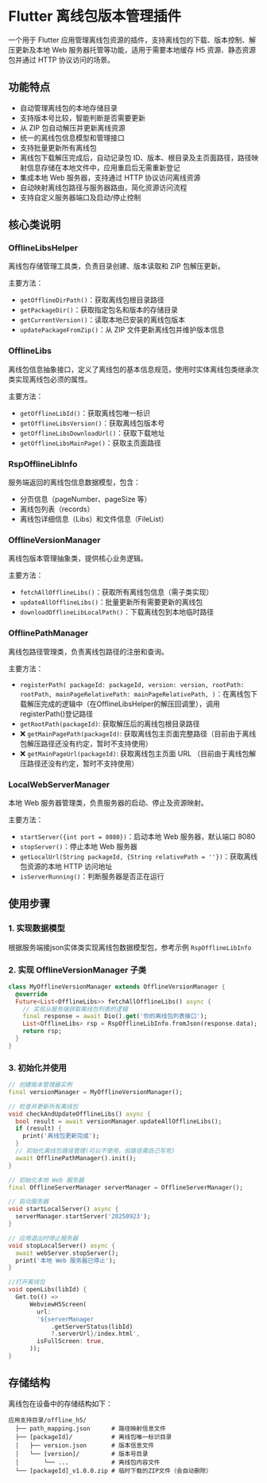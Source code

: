 # Flutter 离线包版本管理插件

一个用于 Flutter 应用管理离线包资源的插件，支持离线包的下载、版本控制、解压更新及本地 Web 服务器托管等功能，适用于需要本地缓存 H5 资源、静态资源包并通过 HTTP 协议访问的场景。

## 功能特点

- 自动管理离线包的本地存储目录
- 支持版本号比较，智能判断是否需要更新
- 从 ZIP 包自动解压并更新离线资源
- 统一的离线包信息模型和管理接口
- 支持批量更新所有离线包
- 离线包下载解压完成后，自动记录包 ID、版本、根目录及主页面路径，路径映射信息存储在本地文件中，应用重启后无需重新登记
- 集成本地 Web 服务器，支持通过 HTTP 协议访问离线资源
- 自动映射离线包路径与服务器路由，简化资源访问流程
- 支持自定义服务器端口及启动/停止控制

## 核心类说明

### OfflineLibsHelper

离线包存储管理工具类，负责目录创建、版本读取和 ZIP 包解压更新。

主要方法：
- `getOfflineDirPath()`：获取离线包根目录路径
- `getPackageDir()`：获取指定包名和版本的存储目录
- `getCurrentVersion()`：读取本地已安装的离线包版本
- `updatePackageFromZip()`：从 ZIP 文件更新离线包并维护版本信息

### OfflineLibs

离线包信息抽象接口，定义了离线包的基本信息规范，使用时实体离线包类继承次类实现离线包必须的属性。

主要方法：
- `getOfflineLibId()`：获取离线包唯一标识
- `getOfflineLibsVersion()`：获取离线包版本号
- `getOfflineLibsDownloadUrl()`：获取下载地址
- `getOfflineLibsMainPage()`：获取主页面路径

### RspOfflineLibInfo

服务端返回的离线包信息数据模型，包含：
- 分页信息（pageNumber、pageSize 等）
- 离线包列表（records）
- 离线包详细信息（Libs）和文件信息（FileList）

### OfflineVersionManager

离线包版本管理抽象类，提供核心业务逻辑。

主要方法：
- `fetchAllOfflineLibs()`：获取所有离线包信息（需子类实现）
- `updateAllOfflineLibs()`：批量更新所有需要更新的离线包
- `downloadOfflineLibLocalPath()`：下载离线包到本地临时路径

### OfflinePathManager

离线包路径管理类，负责离线包路径的注册和查询。

主要方法：
- `registerPath(
  packageId: packageId,
  version: version,
  rootPath: rootPath,
  mainPageRelativePath: mainPageRelativePath,
  )`：在离线包下载解压完成的逻辑中（在OfflineLibsHelper的解压回调里），调用registerPath()登记路径
- `getRootPath(packageId)`: 获取解压后的离线包根目录路径
- ❌ `getMainPagePath(packageId)`: 获取离线包主页面完整路径（目前由于离线包解压路径还没有约定，暂时不支持使用）
- ❌ `getMainPageUrl(packageId)`: 获取离线包主页面 URL （目前由于离线包解压路径还没有约定，暂时不支持使用）

### LocalWebServerManager

本地 Web 服务器管理类，负责服务器的启动、停止及资源映射。

主要方法：
- `startServer({int port = 8080})`：启动本地 Web 服务器，默认端口 8080
- `stopServer()`：停止本地 Web 服务器
- `getLocalUrl(String packageId, {String relativePath = ''})`：获取离线包资源的本地 HTTP 访问地址
- `isServerRunning()`：判断服务器是否正在运行

## 使用步骤

### 1. 实现数据模型

根据服务端接json实体类实现离线包数据模型包，参考示例 `RspOfflineLibInfo`

### 2. 实现 OfflineVersionManager 子类

```dart
class MyOfflineVersionManager extends OfflineVersionManager {
  @override
  Future<List<OfflineLibs>> fetchAllOfflineLibs() async {
    // 实现从服务端获取离线包列表的逻辑
    final response = await Dio().get('你的离线包列表接口');
    List<OfflineLibs> rsp = RspOfflineLibInfo.fromJson(response.data);
    return rsp;
  }
}
```

### 3. 初始化并使用

```dart
// 创建版本管理器实例
final versionManager = MyOfflineVersionManager();

// 检查并更新所有离线包
void checkAndUpdateOfflineLibs() async {
  bool result = await versionManager.updateAllOfflineLibs();
  if (result) {
    print('离线包更新完成');
  }
  // 初始化离线包路径管理(可以不使用，但路径需自己写死)
  await OfflinePathManager().init();
}

// 初始化本地 Web 服务器
final OfflineServerManager serverManager = OfflineServerManager();

// 启动服务器
void startLocalServer() async {
  serverManager.startServer('20250923');
}

// 应用退出时停止服务器
void stopLocalServer() async {
  await webServer.stopServer();
  print('本地 Web 服务器已停止');
}

//打开离线包
void openLibs(libId) {
  Get.to(() =>
      WebviewH5Screen(
        url:
        '${serverManager
            .getServerStatus(libId)
            ?.serverUrl}/index.html',
        isFullScreen: true,
      ));
}
```

## 存储结构

离线包在设备中的存储结构如下：

```plaintext
应用支持目录/offline_h5/
  ├── path_mapping.json      # 路径映射信息文件
  ├── [packageId]/           # 离线包唯一标识目录
  │   ├── version.json       # 版本信息文件
  │   └── [version]/         # 版本号目录
  │       └── ...            # 离线包内容文件
  └── [packageId]_v1.0.0.zip # 临时下载的ZIP文件（会自动删除）
```